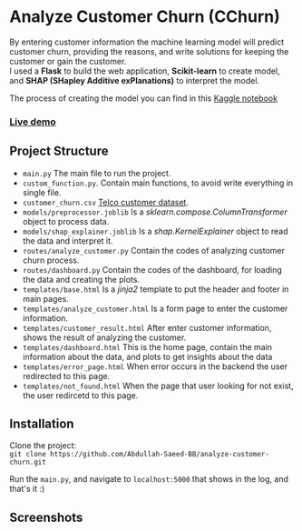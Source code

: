 # Analyze Customer Churn (CChurn)
By entering customer information the machine learning model will predict customer churn, providing the reasons, and write solutions for keeping the customer or gain the customer.<br/>
I used a **Flask** to build the web application, **Scikit-learn** to create model, and **SHAP (SHapley Additive exPlanations)** to interpret the model.

The process of creating the model you can find in this [Kaggle notebook](https://www.kaggle.com/code/abdullahsaeedwebdev/telco-customer-churn-ml-shap-80-8-acc)

### [Live demo](https://analyze-customer-churn.onrender.com/)
## Project Structure
 - `main.py` The main file to run the project.
 - `custom_function.py`. Contain main functions, to avoid write everything in single file.  
 - `customer_churn.csv` [Telco customer dataset](https://www.kaggle.com/datasets/blastchar/telco-customer-churn).
 - `models/preprocessor.joblib` Is a *sklearn.compose.ColumnTransformer* object to process data.
 - `models/shap_explainer.joblib` Is a *shap.KernelExplainer* object to read the data and interpret it.
 - `routes/analyze_customer.py` Contain the codes of analyzing customer churn process.
 - `routes/dashboard.py` Contain the codes of the dashboard, for loading the data and creating the plots.
 - `templates/base.html` Is a *jinja2* template to put the header and footer in main pages.
 - `templates/analyze_customer.html` Is a form page to enter the customer information.
 - `templates/customer_result.html` After enter customer information, shows the result of analyzing the customer.
 - `templates/dashboard.html` This is the home page, contain the main information about the data, and plots to get insights about the data
 - `templates/error_page.html` When error occurs in the backend the user redirected to this page.
 - `templates/not_found.html` When the page that user looking for not exist, the user redircetd to this page.

## Installation
Clone the project:<br/>
`git clone https://github.com/Abdullah-Saeed-BB/analyze-customer-churn.git`

Run the `main.py`, and navigate to `localhost:5000` that shows in the log, and that's it :)

## Screenshots
